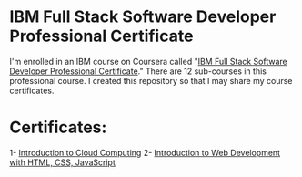 # IBM Full Stack Software Developer Professional Certificate
I'm enrolled in an IBM course on Coursera called "[IBM Full Stack Software Developer Professional Certificate](https://www.coursera.org/professional-certificates/ibm-full-stack-cloud-developer)." There are 12 sub-courses in this professional course. I created this repository so that I may share my course certificates.

# Certificates:

1- [Introduction to Cloud Computing](https://www.coursera.org/account/accomplishments/verify/DN6HQN97NPFP?utm_source=mobile&utm_medium=certificate&utm_content=cert_image&utm_campaign=sharing_cta&utm_product=course)
2- [Introduction to Web Development with HTML, CSS, JavaScript](https://www.coursera.org/account/accomplishments/verify/2HV9TWMEA428)
